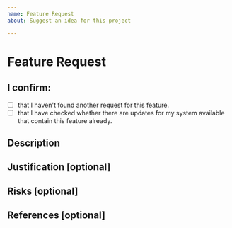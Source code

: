 ```yaml
---
name: Feature Request
about: Suggest an idea for this project

---
```


# Feature Request

## I confirm:
- [ ] that I haven't found another request for this feature.
- [ ] that I have checked whether there are updates for my system available that
      contain this feature already.

## Description <!-- What do you want to be added? -->

## Justification [optional] <!-- Why integration in Proton instead of Wine? -->

## Risks [optional]

## References [optional] <!-- Which issues are related? -->

